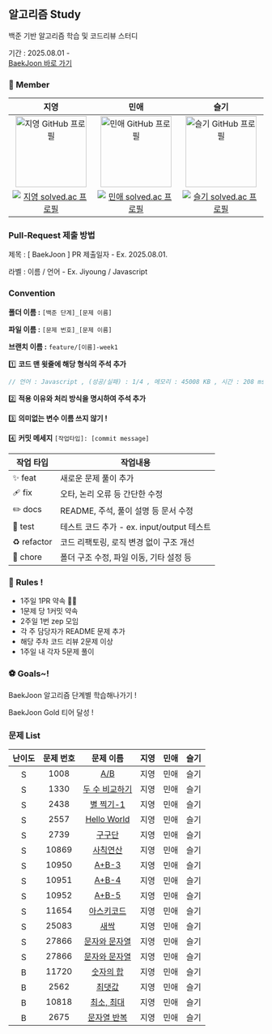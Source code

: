 ## 알고리즘 Study

백준 기반 알고리즘 학습 및 코드리뷰 스터디

기간 : 2025.08.01 -
<br>
[BaekJoon 바로 가기](https://www.acmicpc.net/step)

### 👥 Member

<table>
  <thead>
    <tr align="center">
      <th>지영</th>
      <th>민애</th>
      <th>슬기</th>
    </tr>
  </thead>
  <tbody>
    <tr align="center">
      <td>
        <a href="https://github.com/ziyoungsRoom">
          <img src="https://github.com/ziyoungsRoom.png" alt="지영 GitHub 프로필" width="140px"  />
        </a>
      </td>
      <td>
        <a href="https://github.com/ydmaad">
          <img src="https://github.com/ydmaad.png" alt="민애 GitHub 프로필" width="140px"  />
        </a>
      </td>
      <td>
        <a href="https://github.com/Sseulnim">
          <img src="https://github.com/Sseulnim.png" alt="슬기 GitHub 프로필" width="140px" />
        </a>
      </td>
    </tr>
    <tr align="center">
      <td>
        <a href="https://solved.ac/ziyoungsRoom">
          <img src="http://mazassumnida.wtf/api/mini/generate_badge?boj=ziyoungsRoom" alt="지영 solved.ac 프로필" />
        </a>
      </td>
      <td>
        <a href="https://solved.ac/ydmaad">
          <img src="http://mazassumnida.wtf/api/mini/generate_badge?boj=ydmaad" alt="민애 solved.ac 프로필" />
        </a>
      </td>
      <td>
        <a href="https://solved.ac/Sseul_v">
          <img src="http://mazassumnida.wtf/api/mini/generate_badge?boj=Sseul_v" alt="슬기 solved.ac 프로필" />
        </a>
      </td>
    </tr>
  </tbody>
</table>

### Pull-Request 제출 방법

제목 : [ BaekJoon ] PR 제출일자 - Ex. 2025.08.01.

라벨 : 이름 / 언어 - Ex. Jiyoung / Javascript

### Convention

**폴더 이름 :** `[백준 단계]_[문제 이름]`

**파일 이름 :** `[문제 번호]_[문제 이름]`

**브랜치 이름 :** `feature/[이름]-week1`
<br>

1️⃣ **코드 맨 윗줄에 해당 형식의 주석 추가**

```js
// 언어 : Javascript , (성공/실패) : 1/4 , 메모리 : 45008 KB , 시간 : 208 ms
```

2️⃣ **적용 이유와 처리 방식을 명시하여 주석 추가**

3️⃣ **의미없는 변수 이름 쓰지 않기 !**

4️⃣ **커밋 메세지** `[작업타입]: [commit message]`

| 작업 타입   | 작업내용                                   |
| ----------- | ------------------------------------------ |
| ✨ feat     | 새로운 문제 풀이 추가                      |
| 🩹 fix      | 오타, 논리 오류 등 간단한 수정             |
| ✏️ docs     | README, 주석, 풀이 설명 등 문서 수정       |
| 🍻 test     | 테스트 코드 추가 - ex. input/output 테스트 |
| ♻️ refactor | 코드 리팩토링, 로직 변경 없이 구조 개선    |
| 🔨 chore    | 폴더 구조 수정, 파일 이동, 기타 설정 등    |

### 📌 Rules !

- 1주일 1PR 약속 💪🏻
- 1문제 당 1커밋 약속
- 2주일 1번 zep 모임
- 각 주 담당자가 README 문제 추가
- 해당 주차 코드 리뷰 2문제 이상
- 1주일 내 각자 5문제 풀이

### ⚽ Goals~!

BaekJoon 알고리즘 단계별 학습해나가기 !

BaekJoon Gold 티어 달성 !

### 문제 List

<table>
  <thead>
    <tr align="center">
      <th>난이도</th>
      <th>문제 번호</th>
      <th>문제 이름</th>
      <th>지영</th>
      <th>민애</th>
      <th>슬기</th>
    </tr>
  </thead>
  <tbody>
    <tr align="center">
      <td><img src="https://static.solved.ac/tier_small/s1.svg" alt="Sprout" width="16px" /></td>
      <td>1008</td>
      <td><a href="https://www.acmicpc.net/problem/1008">A/B</a></td>
      <td>지영</td>
      <td>민애</td>
      <td>슬기</td>
    </tr>
    <tr align="center">
      <td><img src="https://static.solved.ac/tier_small/s1.svg" alt="Sprout" width="16px" /></td>
      <td>1330</td>
      <td><a href="https://www.acmicpc.net/problem/1330">두 수 비교하기</a></td>
      <td>지영</td>
      <td>민애</td>
      <td>슬기</td>
    </tr>
    <tr align="center">
      <td><img src="https://static.solved.ac/tier_small/s1.svg" alt="Sprout" width="16px" /></td>
      <td>2438</td>
      <td><a href="https://www.acmicpc.net/problem/2438">별 찍기-1</a></td>
      <td>지영</td>
      <td>민애</td>
      <td>슬기</td>
    </tr>
    <tr align="center">
      <td><img src="https://static.solved.ac/tier_small/s1.svg" alt="Sprout" width="16px" /></td>
      <td>2557</td>
      <td><a href="https://www.acmicpc.net/problem/2557">Hello World</a></td>
      <td>지영</td>
      <td>민애</td>
      <td>슬기</td>
    </tr>
    <tr align="center">
      <td><img src="https://static.solved.ac/tier_small/s1.svg" alt="Sprout" width="16px" /></td>
      <td>2739</td>
      <td><a href="https://www.acmicpc.net/problem/2739">구구단</a></td>
      <td>지영</td>
      <td>민애</td>
      <td>슬기</td>
    </tr>
    <tr align="center">
      <td><img src="https://static.solved.ac/tier_small/s1.svg" alt="Sprout" width="16px" /></td>
      <td>10869</td>
      <td><a href="https://www.acmicpc.net/problem/10869">사칙연산</a></td>
      <td>지영</td>
      <td>민애</td>
      <td>슬기</td>
    </tr>
    <tr align="center">
      <td><img src="https://static.solved.ac/tier_small/s1.svg" alt="Sprout" width="16px" /></td>
      <td>10950</td>
      <td><a href="https://www.acmicpc.net/problem/10950">A+B-3</a></td>
      <td>지영</td>
      <td>민애</td>
      <td>슬기</td>
    </tr>
    <tr align="center">
      <td><img src="https://static.solved.ac/tier_small/s1.svg" alt="Sprout" width="16px" /></td>
      <td>10951</td>
      <td><a href="https://www.acmicpc.net/problem/10951">A+B-4</a></td>
      <td>지영</td>
      <td>민애</td>
      <td>슬기</td>
    </tr>
    <tr align="center">
      <td><img src="https://static.solved.ac/tier_small/s1.svg" alt="Sprout" width="16px" /></td>
      <td>10952</td>
      <td><a href="https://www.acmicpc.net/problem/10952">A+B-5</a></td>
      <td>지영</td>
      <td>민애</td>
      <td>슬기</td>
    </tr>
    <tr align="center">
      <td><img src="https://static.solved.ac/tier_small/s1.svg" alt="Sprout" width="16px" /></td>
      <td>11654</td>
      <td><a href="https://www.acmicpc.net/problem/11654">아스키코드</a></td>
      <td>지영</td>
      <td>민애</td>
      <td>슬기</td>
    </tr>
    <tr align="center">
      <td><img src="https://static.solved.ac/tier_small/s1.svg" alt="Sprout" width="16px" /></td>
      <td>25083</td>
      <td><a href="https://www.acmicpc.net/problem/25083">새싹</a></td>
      <td>지영</td>
      <td>민애</td>
      <td>슬기</td>
    </tr>
    <tr align="center">
      <td><img src="https://static.solved.ac/tier_small/s1.svg" alt="Sprout" width="16px" /></td>
      <td>27866</td>
      <td><a href="https://www.acmicpc.net/problem/27866">문자와 문자열</a></td>
      <td>지영</td>
      <td>민애</td>
      <td>슬기</td>
    </tr>
    <tr align="center">
      <td><img src="https://static.solved.ac/tier_small/s1.svg" alt="Sprout" width="16px" /></td>
      <td>27866</td>
      <td><a href="https://www.acmicpc.net/problem/27866">문자와 문자열</a></td>
      <td>지영</td>
      <td>민애</td>
      <td>슬기</td>
    </tr>
    <tr align="center">
      <td><img src="https://static.solved.ac/tier_small/2.svg" alt="Bronze IV" width="16px" /></td>
      <td>11720</td>
      <td><a href="https://www.acmicpc.net/problem/11720">숫자의 합</a></td>
      <td>지영</td>
      <td>민애</td>
      <td>슬기</td>
    </tr>
    <tr align="center">
      <td><img src="https://static.solved.ac/tier_small/3.svg" alt="Bronze III" width="16px" /></td>
      <td>2562</td>
      <td><a href="https://www.acmicpc.net/problem/2562">최댓값</a></td>
      <td>지영</td>
      <td>민애</td>
      <td>슬기</td>
    </tr>
    <tr align="center">
      <td><img src="https://static.solved.ac/tier_small/3.svg" alt="Bronze III" width="16px" /></td>
      <td>10818</td>
      <td><a href="https://www.acmicpc.net/problem/10818">최소, 최대</a></td>
      <td>지영</td>
      <td>민애</td>
      <td>슬기</td>
    </tr>
    <tr align="center">
      <td><img src="https://static.solved.ac/tier_small/4.svg" alt="Bronze II" width="16px" /></td>
      <td>2675</td>
      <td><a href="https://www.acmicpc.net/problem/2675">문자열 반복</a></td>
      <td>지영</td>
      <td>민애</td>
      <td>슬기</td>
    </tr>
  </tbody>
</table>
